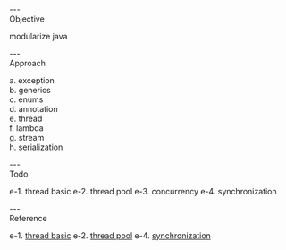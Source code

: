 ---\
Objective

modularize java



---\
Approach

a. exception\
b. generics\
c. enums\
d. annotation\
e. thread\
f. lambda\
g. stream\
h. serialization



---\
Todo


e-1. thread basic
e-2. thread pool
e-3. concurrency
e-4. synchronization



---\
Reference

e-1. [thread basic](https://github.com/woowacourse/jwp-hands-on)
e-2. [thread pool](https://github.com/woowacourse/jwp-hands-on)
e-4. [synchronization](https://github.com/woowacourse/jwp-hands-on)

